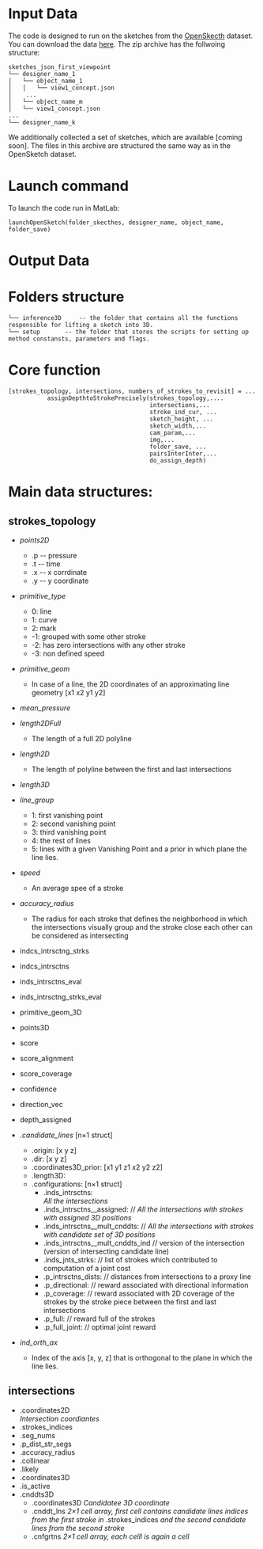 # Input Data

The code is designed to run on the sketches from the [OpenSkecth](https://repo-sam.inria.fr/d3/OpenSketch/) dataset.
You can download the data [here](https://repo-sam.inria.fr/d3/OpenSketch/Data/sketches/sketches_json_first_viewpoint.zip).
The zip archive has the follwoing structure:

```
sketches_json_first_viewpoint
└── designer_name_1
│   └── object_name_1
│   │   └── view1_concept.json
│    ...
│   └── object_name_m
│	└── view1_concept.json	
...
└── designer_name_k
``` 

We additionally collected a set of sketches, which are available [coming soon]. The files in this archive are structured the same way as in the OpenSketch dataset.


# Launch command
To launch the code run in MatLab:

	launchOpenSketch(folder_skecthes, designer_name, object_name, folder_save)


# Output Data

# Folders structure

```
└── inference3D		-- the folder that contains all the functions responsible for lifting a sketch into 3D.
└── setup 		-- the folder that stores the scripts for setting up method constansts, parameters and flags.
```

# Core function    
    [strokes_topology, intersections, numbers_of_strokes_to_revisit] = ...
               assignDepthtoStrokePrecisely(strokes_topology,....
                                            intersections,...
                                            stroke_ind_cur, ...
                                            sketch_height, ...
                                            sketch_width,...
                                            cam_param,...
                                            img,...
                                            folder_save, ...
                                            pairsInterInter,...
                                            do_assign_depth)

# Main data structures:

## strokes_topology
    

* *points2D*
    * .p -- pressure
    * .t -- time
    * .x -- x corrdinate
    * .y -- y coordinate
    
* *primitive_type*      
    * 0: line
    * 1: curve
    * 2: mark
	* -1: grouped with some other stroke
	* -2: has zero intersections with any other stroke
	* -3: non defined speed
   
* *primitive_geom*
    * In case of a line, the 2D coordinates of an approximating line geometry [x1 x2 y1 y2]
        
* *mean_pressure*
* *length2DFull* 
    *   The length of a full 2D polyline 
*  *length2D* 
    *   The length of polyline between the first and last intersections
*  *length3D*
*  *line_group*
    * 1: first vanishing point
    * 2: second vanishing point
    * 3: third vanishing point
    * 4: the rest of lines
	* 5: lines with a given Vanishing Point and a prior in which plane the line lies.
* *speed*
    *  An average spee of a stroke
* *accuracy_radius*
    *  The radius for each stroke that defines the neighborhood in which the intersections visually group and the stroke close each other can be considered as intersecting
* indcs_intrsctng_strks
* indcs_intrsctns
* inds_intrsctns_eval
* inds_intrsctng_strks_eval
* primitive_geom_3D
* points3D
* score
* score_alignment
* score_coverage
* confidence
* direction_vec
* depth_assigned
* *.candidate_lines* [n×1 struct]
    * .origin: [x y z]
    * .dir: [x y z]
    * .coordinates3D_prior: [x1 y1 z1 x2 y2 z2]
    * .length3D: 
    * .configurations: [n×1 struct]
        *   .inds_intrsctns:                    
        *All the intersections*
        *   .inds_intrsctns__assigned:          // *All the intersections with strokes with assigned 3D positions*
        *   .inds_intrsctns__mult_cnddts:       // *All the intersections with strokes with candidate set of 3D positions*
        *   .inds_intrsctns__mult_cnddts_ind    // version of the intersection (version of intersecting candidate line)
        *   .inds_jnts_strks:                   // list of strokes which contributed to computation of a joint cost
        *   .p_intrsctns_dists:                 // distances from intersections to a proxy line
        *   .p_directional:                     // reward associated with directional information
        *   .p_coverage:                        // reward associated with 2D coverage of the strokes by the stroke piece between the first and last intersections
        *   .p_full:                            // reward full of the strokes
        *   .p_full_joint:                      // optimal joint reward
* *ind_orth_ax*
	* Index of the axis [x, y, z] that is orthogonal to the plane in which the line lies.
	
## intersections

* .coordinates2D  
    *Intersection coordiantes*
* .strokes_indices
* .seg_nums
* .p_dist_str_segs
* .accuracy_radius
* .collinear
* .likely
* .coordinates3D
* .is_active
* .cnddts3D
    * .coordinates3D
        *Candidatee 3D coordinate*
    * .cnddt_lns 
        *2×1 cell array, first cell contains candidate lines indices from the first stroke in* .strokes_indices *and the second candidate lines from the second stroke*
    * .cnfgrtns 
        *2×1 cell array, each celll is again a cell* 


	
